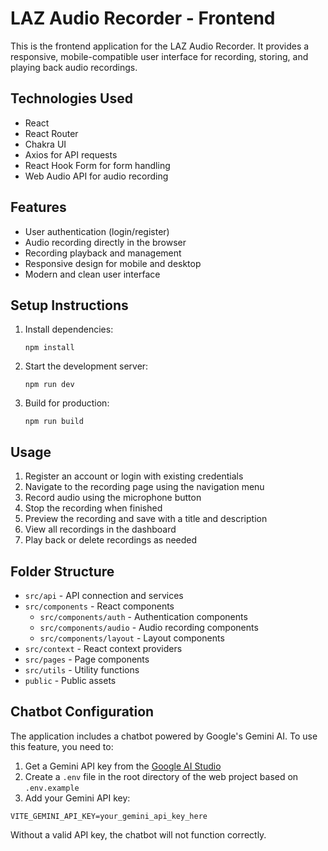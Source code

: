 # LAZ Audio Recorder - Frontend

This is the frontend application for the LAZ Audio Recorder. It provides a responsive, mobile-compatible user interface for recording, storing, and playing back audio recordings.

## Technologies Used

- React
- React Router
- Chakra UI
- Axios for API requests
- React Hook Form for form handling
- Web Audio API for audio recording

## Features

- User authentication (login/register)
- Audio recording directly in the browser
- Recording playback and management
- Responsive design for mobile and desktop
- Modern and clean user interface

## Setup Instructions

1. Install dependencies:
   ```
   npm install
   ```

2. Start the development server:
   ```
   npm run dev
   ```

3. Build for production:
   ```
   npm run build
   ```

## Usage

1. Register an account or login with existing credentials
2. Navigate to the recording page using the navigation menu
3. Record audio using the microphone button
4. Stop the recording when finished
5. Preview the recording and save with a title and description
6. View all recordings in the dashboard
7. Play back or delete recordings as needed

## Folder Structure

- `src/api` - API connection and services
- `src/components` - React components
  - `src/components/auth` - Authentication components
  - `src/components/audio` - Audio recording components
  - `src/components/layout` - Layout components
- `src/context` - React context providers
- `src/pages` - Page components
- `src/utils` - Utility functions
- `public` - Public assets

## Chatbot Configuration

The application includes a chatbot powered by Google's Gemini AI. To use this feature, you need to:

1. Get a Gemini API key from the [Google AI Studio](https://makersuite.google.com/app/apikey)
2. Create a `.env` file in the root directory of the web project based on `.env.example`
3. Add your Gemini API key:

```
VITE_GEMINI_API_KEY=your_gemini_api_key_here
```

Without a valid API key, the chatbot will not function correctly.
